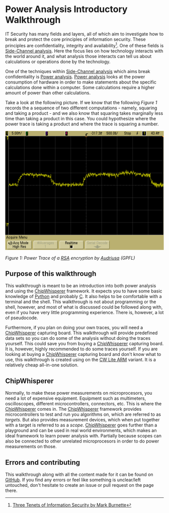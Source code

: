 # Power Analysis Introductory Walkthrough

IT Security has many fields and layers, all of which aim to investigate how to
break and protect the core principles of information security. These principles
are confidentiality, integrity and availability[^tenets]. One of these fields is
[Side-Channel analysis]. Here the focus lies on how technology interacts with the
world around it, and what analysis those interacts can tell us about
calculations or operations done by the technology.

One of the techniques within [Side-Channel analysis] which aims break
confidentiality is [Power analysis]. [Power analysis] looks at the power
consumption of hardware in order to make statements about the specific
calculations done within a computer. Some calculations require a higher amount
of power than other calculations.

Take a look at the following picture. If we know that the following _Figure 1_
records the a sequence of two different computations - namely, squaring and
taking a product - and we also know that squaring takes marginally less time
than taking a product in this case. You could hypothesize where the power trace
is taking a product and where the trace is squaring a number.

![Power Analysis of RSA](./assets/power_analysis.png)

_Figure 1: Power Trace of a [RSA] encryption by
[Audriusa](https://en.wikipedia.org/wiki/Power_analysis#/media/File:Power_attack_full.png)
(GPFL)_

## Purpose of this walkthrough

This walkthrough is meant to be an introduction into both power analysis and
using the [ChipWhisperer] framework.  It expects you to have some basic
knowledge of [Python] and probably [C].  It also helps to be comfortable with a
terminal and the shell. This walkthrough is not about programming or the shell,
however, and most of what is discussed could be followed along with, even if you
have very little programming experience. There is, however, a lot of pseudocode.

Furthermore, if you plan on doing your own traces, you will need a
[ChipWhisperer] capturing board. This walkthrough will provide predefined data
sets so you can do some of the analysis without doing the traces yourself. This
could save you from buying a [ChipWhisperer] capturing board. It is, however,
highly recommended to do some traces yourself. If you are looking at buying a
[ChipWhisperer] capturing board and don't know what to use, this walkthrough is
created using on the [CW Lite ARM] variant. It is a relatively cheap all-in-one
solution.

## ChipWhisperer

Normally, to make these power measurements on microprocesors, you need a lot of
expensive equipment.  Equipment such as multimeters, oscilloscopes, different
microcontrollers, connectors, etc. This is where the [ChipWhisperer] comes in.
The [ChipWhisperer] framework provides microcontrollers to test and run you
algorithms on, which are referred to as _targets_. But also provides
measurement devices, which when put together with a target is referred to as a
_scope_. [ChipWhisperer] goes further than a playground and can be used in
real world environments, which makes an ideal framework to learn power analysis
with. Partially because scopes can also be connected to other unrelated
microprocesors in order to do power measurements on those.

## Errors and contributing

This walkthrough along with all the content made for it can be found on
[GitHub](https://github.com/coastalwhite/intro-power-analysis). If you find any
errors or feel like something is unclear/left untouched, don't hesitate to
create an issue or pull request on the page there.

[Python]: https://en.wikipedia.org/wiki/Python_(programming_language)
[C]: https://en.wikipedia.org/wiki/Python_(programming_language)
[RSA]: https://en.wikipedia.org/wiki/RSA_(cryptosystem)
[Power analysis]: https://en.wikipedia.org/wiki/Power_analysis
[ChipWhisperer]: https://github.com/newaetech/chipwhisperer
[Side-Channel analysis]: https://en.wikipedia.org/wiki/Side-channel_attack
[CW Lite ARM]: https://www.newae.com/products/NAE-CWLITE-ARM
[^tenets]: [Three Tenets of Information Security by Mark
Burnette](https://www.lbmc.com/blog/three-tenets-of-information-security/)
